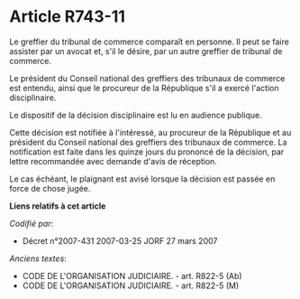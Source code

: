 # Article R743-11

Le greffier du tribunal de commerce comparaît en personne. Il peut se faire assister par un avocat et, s'il le désire, par un
autre greffier de tribunal de commerce.

Le président du Conseil national des greffiers des tribunaux de commerce est entendu, ainsi que le procureur de la République
s'il a exercé l'action disciplinaire.

Le dispositif de la décision disciplinaire est lu en audience publique.

Cette décision est notifiée à l'intéressé, au procureur de la République et au président du Conseil national des greffiers
des tribunaux de commerce. La notification est faite dans les quinze jours du prononcé de la décision, par lettre recommandée
avec demande d'avis de réception.

Le cas échéant, le plaignant est avisé lorsque la décision est passée en force de chose jugée.

**Liens relatifs à cet article**

_Codifié par_:

  - Décret n°2007-431 2007-03-25 JORF 27 mars 2007

_Anciens textes_:

  - CODE DE L'ORGANISATION JUDICIAIRE. - art. R822-5 (Ab)
  - CODE DE L'ORGANISATION JUDICIAIRE. - art. R822-5 (M)
